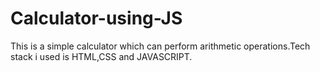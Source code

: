 # Calculator-using-JS
 This is a simple calculator which can perform arithmetic operations.Tech stack i used is HTML,CSS and JAVASCRIPT.
